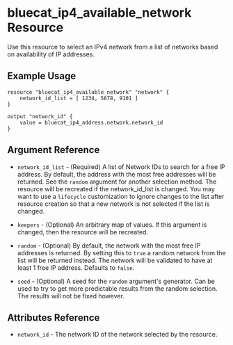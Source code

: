 # bluecat\_ip4\_available\_network Resource

Use this resource to select an IPv4 network from a list of networks
based on availability of IP addresses.

## Example Usage

```hcl
resource "bluecat_ip4_available_network" "network" {
    network_id_list = [ 1234, 5678, 9101 ]
}

output "network_id" {
    value = bluecat_ip4_address.network.network_id
}
```

## Argument Reference

* `network_id_list` - (Required) A list of Network IDs to search for a free IP address.
  By default, the address with the most free addresses will be returned. See the `random`
  argument for another selection method. The resource will be recreated if the network_id_list
  is changed. You may want to use a `lifecycle` customization to ignore changes to the list
  after resource creation so that a new network is not selected if the list is changed.

* `keepers` - (Optional) An arbitrary map of values. If this argument is changed, then the
  resource will be recreated.

* `random` - (Optional) By default, the network with the most free IP addresses is returned.
  By setting this to `true` a random network from the list will be returned instead.
  The network will be validated to have at least 1 free IP address. Defaults to `false`.
  
* `seed` - (Optional) A seed for the `random` argument's generator. Can be used to try to get
  more predictable results from the random selection. The results will not be fixed however.

## Attributes Reference

* `network_id` -  The network ID of the network selected by the resource.
